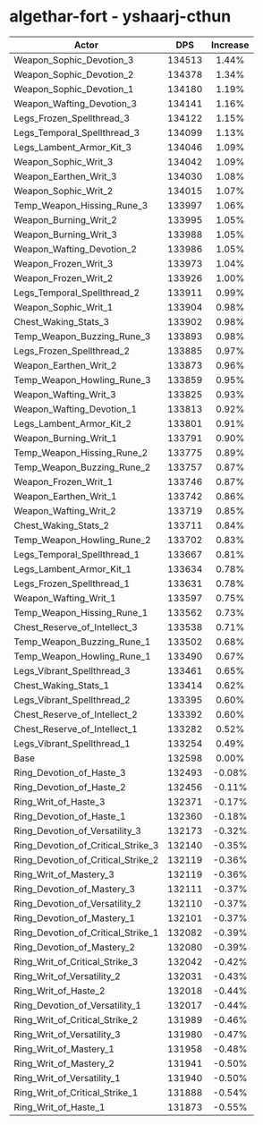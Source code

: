 # algethar-fort - yshaarj-cthun
| Actor | DPS | Increase |
|---|:---:|:---:|
|Weapon_Sophic_Devotion_3|134513|1.44%|
|Weapon_Sophic_Devotion_2|134378|1.34%|
|Weapon_Sophic_Devotion_1|134180|1.19%|
|Weapon_Wafting_Devotion_3|134141|1.16%|
|Legs_Frozen_Spellthread_3|134122|1.15%|
|Legs_Temporal_Spellthread_3|134099|1.13%|
|Legs_Lambent_Armor_Kit_3|134046|1.09%|
|Weapon_Sophic_Writ_3|134042|1.09%|
|Weapon_Earthen_Writ_3|134030|1.08%|
|Weapon_Sophic_Writ_2|134015|1.07%|
|Temp_Weapon_Hissing_Rune_3|133997|1.06%|
|Weapon_Burning_Writ_2|133995|1.05%|
|Weapon_Burning_Writ_3|133988|1.05%|
|Weapon_Wafting_Devotion_2|133986|1.05%|
|Weapon_Frozen_Writ_3|133973|1.04%|
|Weapon_Frozen_Writ_2|133926|1.00%|
|Legs_Temporal_Spellthread_2|133911|0.99%|
|Weapon_Sophic_Writ_1|133904|0.98%|
|Chest_Waking_Stats_3|133902|0.98%|
|Temp_Weapon_Buzzing_Rune_3|133893|0.98%|
|Legs_Frozen_Spellthread_2|133885|0.97%|
|Weapon_Earthen_Writ_2|133873|0.96%|
|Temp_Weapon_Howling_Rune_3|133859|0.95%|
|Weapon_Wafting_Writ_3|133825|0.93%|
|Weapon_Wafting_Devotion_1|133813|0.92%|
|Legs_Lambent_Armor_Kit_2|133801|0.91%|
|Weapon_Burning_Writ_1|133791|0.90%|
|Temp_Weapon_Hissing_Rune_2|133775|0.89%|
|Temp_Weapon_Buzzing_Rune_2|133757|0.87%|
|Weapon_Frozen_Writ_1|133746|0.87%|
|Weapon_Earthen_Writ_1|133742|0.86%|
|Weapon_Wafting_Writ_2|133719|0.85%|
|Chest_Waking_Stats_2|133711|0.84%|
|Temp_Weapon_Howling_Rune_2|133702|0.83%|
|Legs_Temporal_Spellthread_1|133667|0.81%|
|Legs_Lambent_Armor_Kit_1|133634|0.78%|
|Legs_Frozen_Spellthread_1|133631|0.78%|
|Weapon_Wafting_Writ_1|133597|0.75%|
|Temp_Weapon_Hissing_Rune_1|133562|0.73%|
|Chest_Reserve_of_Intellect_3|133538|0.71%|
|Temp_Weapon_Buzzing_Rune_1|133502|0.68%|
|Temp_Weapon_Howling_Rune_1|133490|0.67%|
|Legs_Vibrant_Spellthread_3|133461|0.65%|
|Chest_Waking_Stats_1|133414|0.62%|
|Legs_Vibrant_Spellthread_2|133395|0.60%|
|Chest_Reserve_of_Intellect_2|133392|0.60%|
|Chest_Reserve_of_Intellect_1|133282|0.52%|
|Legs_Vibrant_Spellthread_1|133254|0.49%|
|Base|132598|0.00%|
|Ring_Devotion_of_Haste_3|132493|-0.08%|
|Ring_Devotion_of_Haste_2|132456|-0.11%|
|Ring_Writ_of_Haste_3|132371|-0.17%|
|Ring_Devotion_of_Haste_1|132360|-0.18%|
|Ring_Devotion_of_Versatility_3|132173|-0.32%|
|Ring_Devotion_of_Critical_Strike_3|132140|-0.35%|
|Ring_Devotion_of_Critical_Strike_2|132119|-0.36%|
|Ring_Writ_of_Mastery_3|132119|-0.36%|
|Ring_Devotion_of_Mastery_3|132111|-0.37%|
|Ring_Devotion_of_Versatility_2|132110|-0.37%|
|Ring_Devotion_of_Mastery_1|132101|-0.37%|
|Ring_Devotion_of_Critical_Strike_1|132082|-0.39%|
|Ring_Devotion_of_Mastery_2|132080|-0.39%|
|Ring_Writ_of_Critical_Strike_3|132042|-0.42%|
|Ring_Writ_of_Versatility_2|132031|-0.43%|
|Ring_Writ_of_Haste_2|132018|-0.44%|
|Ring_Devotion_of_Versatility_1|132017|-0.44%|
|Ring_Writ_of_Critical_Strike_2|131989|-0.46%|
|Ring_Writ_of_Versatility_3|131980|-0.47%|
|Ring_Writ_of_Mastery_1|131958|-0.48%|
|Ring_Writ_of_Mastery_2|131941|-0.50%|
|Ring_Writ_of_Versatility_1|131940|-0.50%|
|Ring_Writ_of_Critical_Strike_1|131888|-0.54%|
|Ring_Writ_of_Haste_1|131873|-0.55%|
